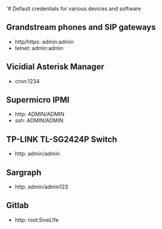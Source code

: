 '# Default credentials for various devices and software

## Grandstream phones and SIP gateways
- http/https: admin:admin
- telnet: admin:admin

## Vicidial Asterisk Manager
- cron:1234

## Supermicro IPMI
- http: ADMIN/ADMIN
- ssh: ADMIN/ADMIN

## TP-LINK TL-SG2424P Switch
- http: admin/admin

## Sargraph
- http: admin/admin123

## Gitlab
- http: root:5iveL!fe
